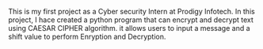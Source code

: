 This is my first project as a Cyber security Intern at Prodigy Infotech.
In this project, I hace created a python program that can encrypt and decrypt text using CAESAR CIPHER algorithm.
it allows users to input a message and a shift value to perform Enryption and Decryption.
